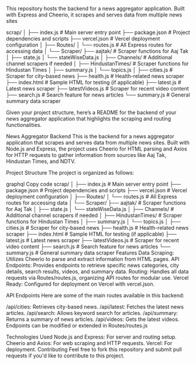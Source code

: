 This repository hosts the backend for a news aggregator application. Built with Express and Cheerio, it scrapes and serves data from multiple news sites

scrap/
│
├── index.js                # Main server entry point
├── package.json            # Project dependencies and scripts
├── vercel.json             # Vercel deployment configuration
│
├── Routes/
│   └── routes.js           # All Express routes for accessing data
│
└── Scraper/
    ├── aajtak/             # Scraper functions for Aaj Tak
    │   ├── state.js
    │   └── stateWiseData.js
    │
    ├── Channels/           # Additional channel scrapers if needed
    │
    ├── HindustanTimes/     # Scraper functions for Hindustan Times
    │   ├── summary.js
    │   └── topics.js
    │
    ├── cities.js           # Scraper for city-based news
    ├── health.js           # Health-related news scraper
    ├── index.html          # Sample HTML for testing (if applicable)
    ├── latest.js           # Latest news scraper
    ├── latestVideos.js     # Scraper for recent video content
    ├── search.js           # Search feature for news articles
    └── summary.js          # General summary data scraper



Given your project structure, here’s a README for the backend of your news aggregator application that highlights the scraping and routing functionalities.

News Aggregator Backend
This is the backend for a news aggregator application that scrapes and serves data from multiple news sites. Built with Node.js and Express, the project uses Cheerio for HTML parsing and Axios for HTTP requests to gather information from sources like Aaj Tak, Hindustan Times, and NDTV.

Project Structure
The project is organized as follows:

graphql
Copy code
scrap/
│
├── index.js                # Main server entry point
├── package.json            # Project dependencies and scripts
├── vercel.json             # Vercel deployment configuration
│
├── Routes/
│   └── routes.js           # All Express routes for accessing data
│
└── Scraper/
    ├── aajtak/             # Scraper functions for Aaj Tak
    │   ├── state.js
    │   └── stateWiseData.js
    │
    ├── Channels/           # Additional channel scrapers if needed
    │
    ├── HindustanTimes/     # Scraper functions for Hindustan Times
    │   ├── summary.js
    │   └── topics.js
    │
    ├── cities.js           # Scraper for city-based news
    ├── health.js           # Health-related news scraper
    ├── index.html          # Sample HTML for testing (if applicable)
    ├── latest.js           # Latest news scraper
    ├── latestVideos.js     # Scraper for recent video content
    ├── search.js           # Search feature for news articles
    └── summary.js          # General summary data scraper
Features
Data Scraping: Utilizes Cheerio to parse and extract information from HTML pages.
API Endpoints: Provides endpoints to retrieve specific news categories, city details, search results, videos, and summary data.
Routing: Handles all data requests via Routes/routes.js, organizing API routes for modular use.
Vercel Ready: Configured for deployment on Vercel with vercel.json.

API Endpoints
Here are some of the main routes available in this backend:

/api/cities: Retrieves city-based news.
/api/latest: Fetches the latest news articles.
/api/search: Allows keyword search for articles.
/api/summary: Returns a summary of news articles.
/api/videos: Gets the latest videos.
Endpoints can be modified or extended in Routes/routes.js

Technologies Used
Node.js and Express: For server and routing setup.
Cheerio and Axios: For web scraping and HTTP requests.
Vercel: For deployment.
Contributing
Feel free to fork this repository and submit pull requests if you'd like to contribute to this project.

